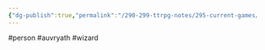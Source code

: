 ```yaml
---
{"dg-publish":true,"permalink":"/290-299-ttrpg-notes/295-current-games/11-weeping-city/wiki/person/vor/"}
---
```



#person #auvryath #wizard 